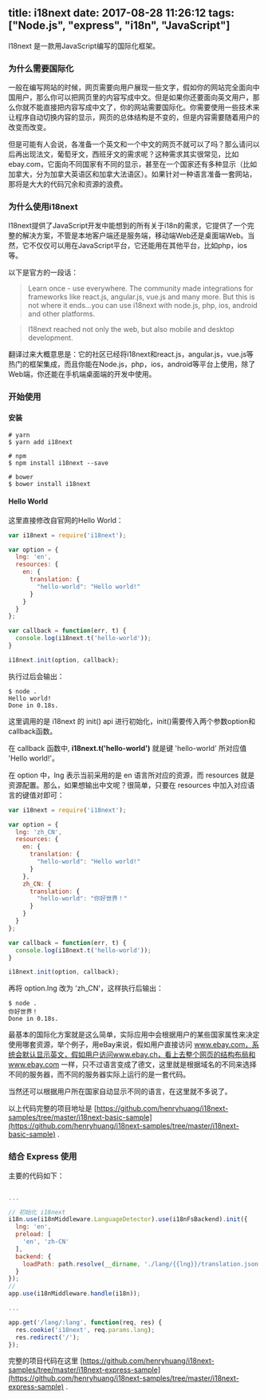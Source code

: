 title: i18next
date: 2017-08-28 11:26:12
tags: ["Node.js", "express", "i18n", "JavaScript"]
---

I18next 是一款用JavaScript编写的国际化框架。

### 为什么需要国际化

一般在编写网站的时候，网页需要向用户展现一些文字，假如你的网站完全面向中国用户，那么你可以把网页里的内容写成中文。但是如果你还要面向英文用户，那么你就不能直接把内容写成中文了，你的网站需要国际化。你需要使用一些技术来让程序自动切换内容的显示，网页的总体结构是不变的，但是内容需要随着用户的改变而改变。

但是可能有人会说，各准备一个英文和一个中文的网页不就可以了吗？那么请问以后再出现法文，葡萄牙文，西班牙文的需求呢？这种需求其实很常见，比如ebay.com，它面向不同国家有不同的显示，甚至在一个国家还有多种显示（比如加拿大，分为加拿大英语区和加拿大法语区）。如果针对一种语言准备一套网站，那将是大大的代码冗余和资源的浪费。

### 为什么使用i18next

I18next提供了JavaScript开发中能想到的所有关于i18n的需求，它提供了一个完整的解决方案，不管是本地客户端还是服务端，移动端Web还是桌面端Web。当然，它不仅仅可以用在JavaScript平台，它还能用在其他平台，比如php，ios等。

以下是官方的一段话：

> Learn once - use everywhere. The community made integrations for frameworks like react.js, angular.js, vue.js and many more. But this is not where it ends...you can use i18next with node.js, php, ios, android and other platforms.

>I18next reached not only the web, but also mobile and desktop development.

翻译过来大概意思是：它的社区已经将i18next和react.js，angular.js，vue.js等热门的框架集成，而且你能在Node.js，php，ios，android等平台上使用，除了Web端，你还能在手机端桌面端的开发中使用。

### 开始使用

#### 安装

```
# yarn
$ yarn add i18next

# npm
$ npm install i18next --save

# bower
$ bower install i18next
```

#### Hello World

这里直接修改自官网的Hello World：

```js
var i18next = require('i18next');

var option = {
  lng: 'en',
  resources: {
    en: {
      translation: {
        "hello-world": "Hello world!"
      }
    }
  }
};

var callback = function(err, t) {
  console.log(i18next.t('hello-world'));
}

i18next.init(option, callback);
```

执行过后会输出：

```
$ node .
Hello world!
Done in 0.18s.
```

这里调用的是 i18next 的 init() api 进行初始化，init()需要传入两个参数option和callback函数。

在 callback 函数中, **i18next.t('hello-world')** 就是键 'hello-world' 所对应值 'Hello world!'。

在 option 中，lng 表示当前采用的是 en 语言所对应的资源，而 resources 就是资源配置。那么，如果想输出中文呢？很简单，只要在 resources 中加入对应语言的键值对即可：

```js
var i18next = require('i18next');

var option = {
  lng: 'zh_CN',
  resources: {
    en: {
      translation: {
        "hello-world": "Hello world!"
      }
    },
    zh_CN: {
      translation: {
        "hello-world": "你好世界！"
      }
    }
  }
};

var callback = function(err, t) {
  console.log(i18next.t('hello-world'));
}

i18next.init(option, callback);
```

再将 option.lng 改为 'zh_CN'，这样执行后输出：

```
$ node .
你好世界！
Done in 0.18s.
```

最基本的国际化方案就是这么简单，实际应用中会根据用户的某些国家属性来决定使用哪套资源，举个例子，用eBay来说，假如用户直接访问 www.ebay.com，系统会默认显示英文，假如用户访问www.ebay.ch，看上去整个网页的结构布局和 www.ebay.com 一样，只不过语言变成了德文，这里就是根据域名的不同来选择不同的服务器，而不同的服务器实际上运行的是一套代码。

当然还可以根据用户所在国家自动显示不同的语言，在这里就不多说了。

以上代码完整的项目地址是 [https://github.com/henryhuang/i18next-samples/tree/master/i18next-basic-sample](https://github.com/henryhuang/i18next-samples/tree/master/i18next-basic-sample) .

### 结合 Express 使用

主要的代码如下：

```js

...

// 初始化 i18next
i18n.use(i18nMiddleware.LanguageDetector).use(i18nFsBackend).init({
  lng: 'en',
  preload: [
    'en', 'zh-CN'
  ],
  backend: {
    loadPath: path.resolve(__dirname, './lang/{{lng}}/translation.json')
  }
});
//
app.use(i18nMiddleware.handle(i18n));

...

app.get('/lang/:lang', function(req, res) {
  res.cookie('i18next', req.params.lang);
  res.redirect('/');
});

```

完整的项目代码在这里 [https://github.com/henryhuang/i18next-samples/tree/master/i18next-express-sample](https://github.com/henryhuang/i18next-samples/tree/master/i18next-express-sample) .
